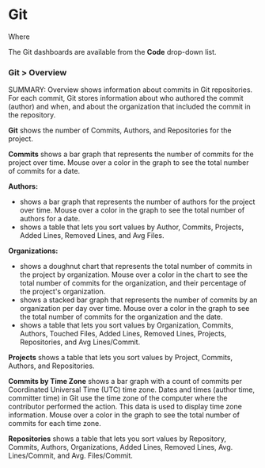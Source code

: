 # Git

Where

The Git dashboards are available from the **Code** drop-down list.

### Git &gt; **Overview**

SUMMARY: Overview shows information about commits in Git repositories. For each commit, Git stores information about who authored the commit \(author\) and when, and about the organization that included the commit in the repository.

**Git** shows the number of Commits, Authors, and Repositories for the project.

**Commits** shows a bar graph that represents the number of commits for the project over time. Mouse over a color in the graph to see the total number of commits for a date.

**Authors:**

* shows a bar graph that represents the number of authors for the project over time. Mouse over a color in the graph to see the total number of authors for a date.
* shows a table that lets you sort values by Author, Commits, Projects, Added Lines, Removed Lines, and Avg Files.

**Organizations:**

* shows a doughnut chart that represents the total number of commits in the project by organization. Mouse over a color in the chart to see the total number of commits for the organization, and their percentage of the project's organization.
* shows a stacked bar graph that represents the number of commits by an organization per day over time. Mouse over a color in the graph to see the total number of commits for the organization and the date.
* shows a table that lets you sort values by Organization, Commits, Authors, Touched Files, Added Lines, Removed Lines, Projects, Repositories, and Avg Lines/Commit.

**Projects** shows a table that lets you sort values by Project, Commits, Authors, and Repositories. 

**Commits by Time Zone** shows a bar graph with a count of commits per Coordinated Universal Time \(UTC\) time zone. Dates and times \(author time, committer time\) in Git use the time zone of the computer where the contributor performed the action. This data is used to display time zone information. Mouse over a color in the graph to see the total number of commits for each time zone.

**Repositories** shows a table that lets you sort values by Repository, Commits, Authors, Organizations, Added Lines, Removed Lines, Avg. Lines/Commit, and Avg. Files/Commit.

